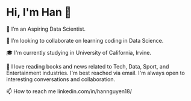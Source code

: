 
# Hi, I'm Han 👋

👀 I’m an Aspiring Data Scientist. 

💞️ I’m looking to collaborate on learning coding in Data Science.

🎓 I'm currently studying in University of California, Irvine.

📝 I love reading books and news related to Tech, Data, Sport, and Entertainment industries.
I'm best reached via email. I'm always open to interesting conversations and collaboration.

📫 How to reach me linkedin.com/in/hannguyen18/


<!---
hannguyen18/hannguyen18 is a ✨ special ✨ repository because its `README.md` (this file) appears on your GitHub profile.
You can click the Preview link to take a look at your changes.
--->
